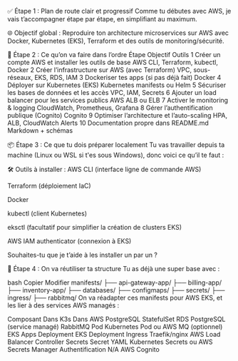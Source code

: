 ✅ Étape 1 : Plan de route clair et progressif
Comme tu débutes avec AWS, je vais t’accompagner étape par étape, en simplifiant au maximum.

🌐 Objectif global :
Reproduire ton architecture microservices sur AWS avec Docker, Kubernetes (EKS), Terraform et des outils de monitoring/sécurité.

🚀 Étape 2 : Ce qu’on va faire dans l’ordre
Étape	Objectif	Outils
1	Créer un compte AWS et installer les outils de base	AWS CLI, Terraform, kubectl, Docker
2	Créer l’infrastructure sur AWS (avec Terraform)	VPC, sous-réseaux, EKS, RDS, IAM
3	Dockeriser tes apps (si pas déjà fait)	Docker
4	Déployer sur Kubernetes (EKS)	Kubernetes manifests ou Helm
5	Sécuriser les bases de données et les accès	VPC, IAM, Secrets
6	Ajouter un load balancer pour les services publics	AWS ALB ou ELB
7	Activer le monitoring & logging	CloudWatch, Prometheus, Grafana
8	Gérer l’authentification publique (Cognito)	Cognito
9	Optimiser l’architecture et l’auto-scaling	HPA, ALB, CloudWatch Alerts
10	Documentation propre dans README.md	Markdown + schémas

📦 Étape 3 : Ce que tu dois préparer localement
Tu vas travailler depuis ta machine (Linux ou WSL si t'es sous Windows), donc voici ce qu’il te faut :

🛠️ Outils à installer :
 AWS CLI (interface ligne de commande AWS)

 Terraform (déploiement IaC)

 Docker

 kubectl (client Kubernetes)

 eksctl (facultatif pour simplifier la création de clusters EKS)

 AWS IAM authenticator (connexion à EKS)

Souhaites-tu que je t’aide à les installer un par un ?

📁 Étape 4 : On va réutiliser ta structure
Tu as déjà une super base avec :

bash
Copier
Modifier
manifests/
├── api-gateway-app/
├── billing-app/
├── inventory-app/
├── databases/
├── configmaps/
├── secrets/
├── ingress/
├── rabbitmq/
On va réadapter ces manifests pour AWS EKS, et les lier à des services AWS managés :

Composant	Dans K3s	Dans AWS
PostgreSQL	StatefulSet	RDS PostgreSQL (service managé)
RabbitMQ	Pod	Kubernetes Pod ou AWS MQ (optionnel)
EKS Apps	Deployment	EKS Deployment
Ingress	Traefik/nginx	AWS Load Balancer Controller
Secrets	Secret YAML	Kubernetes Secrets ou AWS Secrets Manager
Authentification	N/A	AWS Cognito

